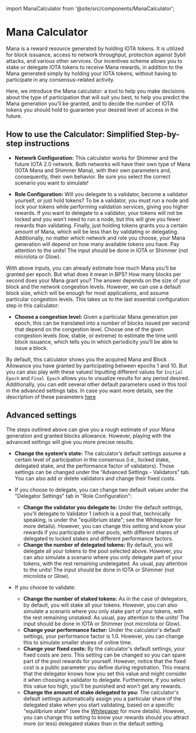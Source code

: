 import ManaCalculator from '@site/src/components/ManaCalculator';

# Mana Calculator 

Mana is a reward resource generated by holding IOTA tokens. It is utilized for block issuance, access to network throughput, protection against Sybil attacks, and various other services. Our incentives scheme allows you to stake or delegate IOTA tokens to receive Mana rewards, in addition to the Mana generated simply by holding your IOTA tokens, without having to participate in any consensus-related activity.

Here, we introduce the Mana calculator: a tool to help you make decisions about the type of participation that will suit you best, to help you predict the Mana generation you’ll be granted, and to decide the number of IOTA tokens you should hold to guarantee your desired level of access in the future.

## How to use the Calculator: Simplified Step-by-step instructions

- **Network Configuration:** This calculator works for Shimmer and the future IOTA 2.0 network. Both networks will have their own type of Mana (IOTA Mana and Shimmer Mana), with their own parameters and, consequently, their own behavior. Be sure you select the correct scenario you want to simulate! 

- **Role Configuration:** Will you delegate to a validator, become a validator yourself, or just hold tokens? To be a validator, you must run a node and lock your tokens while performing validation services, giving you higher rewards. If you want to delegate to a validator, your tokens will not be locked and you won’t need to run a node, but this will give you fewer rewards than validating. Finally, just holding tokens grants you a certain amount of Mana, which will be less than by validating or delegating. Additionally, no matter which network and role you choose, your Mana generation will depend on how many available tokens you have. Pay attention to the units! The input should be done in IOTA or Shimmer (not microIota or Glow).

With above inputs, you can already estimate how much Mana you’ll be granted per epoch. But what does it mean in BPS? How many blocks per second does your Mana grant you? The answer depends on the size of your block and the network congestion levels. However, we can use a default block size, which will be enough for most applications, and assume particular congestion levels. This takes us to the last essential configuration step in this calculator:

- **Choose a congestion level:** Given a particular Mana generation per epoch, this can be translated into a number of blocks issued per second that depend on the congestion level. Choose one of the given congestion levels (low, stable, or extreme) to estimate the time until block issuance, which tells you in which periodicity you’ll be able to issue a block.

By default, this calculator shows you the acquired Mana and Block Allowance you have granted by participating between epochs 1 and 10. 
But you can also play with these values!
Inputting different values for `Initial Epoch` and  `Final Epoch` allows you to visualize results for any period desired.
Additionally, you can edit several other default parameters used in this tool in the advanced settings tabs.
In case you want more details, see the description of these parameters [here](/learn/protocols/iota2.0/core-concepts/mana-calculator/#advanced-settings)


<ManaCalculator/>


## Advanced settings

The steps outlined above can give you a rough estimate of your Mana generation and granted blocks allowance. However, playing with the advanced settings will give you more precise results. 

- **Change the system’s state:** The calculator’s default settings assume a certain level of participation in the consensus (i.e., locked stake, delegated stake, and the performance factor of validators). Those settings can be changed under the “Advanced Settings - Validators” tab. You can also add or delete validators and change their fixed costs. 

- If you choose to delegate, you can change two default values under the "Delegator Settings" tab in "Role Configuration":
   - **Change the validator you delegate to:** Under the default settings, you'll delegate to Validator 1 (which is a pool that, technically speaking, is under the "equilibrium state"; see the Whitepaper for more details). However, you can change this setting and know your rewards if you participate in other pools, with different shares of delegated to locked stakes and different performance factors.
  - **Change the number of delegated tokens:** By default, you will delegate all your tokens to the pool selected above.
   However, you can also simulate a scenario where you only delegate part of your tokens, with the rest remaining undelegated.
   As usual, pay attention to the units! The input should be done in IOTA or Shimmer (not microIota or Glow).

- If you choose to validate:
    - **Change the number of staked tokens:** As in the case of delegators, by default, you will stake all your tokens.
   However, you can also simulate a scenario where you only stake part of your tokens, with the rest remaining unstaked.
   As usual, pay attention to the units! The input should be done in IOTA or Shimmer (not microIota or Glow).
   - **Change your performance factor:** Under the calculator's default settings, your performance factor is 1.0. However, you can change this to simulate smaller shares of online time. 
   - **Change your fixed costs:** By the calculator's default settings, your fixed costs are zero. This setting can be changed so you can spare part of the pool rewards for yourself. However, notice that the fixed cost is a public parameter you define during registration. This means that the delegator knows how you set this value and might consider it when choosing a validator to delegate. Furthermore, if you select this value too high, you'll be punished and won't get any rewards.
   - **Change the amount of stake delegated to you:** The calculator's default settings automatically assign you a particular share of the delegated stake when you start validating, based on a specific "equilibrium state" (see the [Whitepaper](https://files.iota.org/papers/IOTA_2.0_Incentives_And_Tokenomics_Whitepaper.pdf) for more details). However, you can change this setting to know your rewards should you attract more (or less) delegated stakes than in the default setting.
